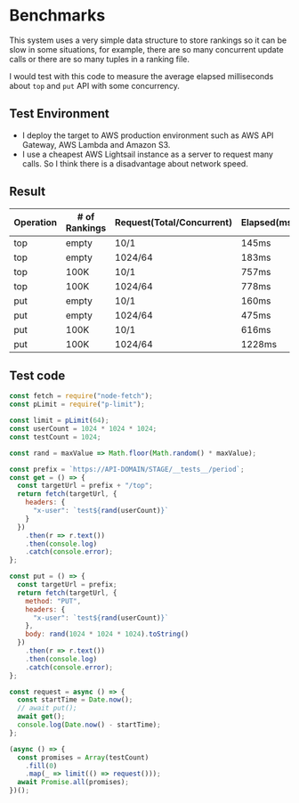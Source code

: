# Benchmarks

This system uses a very simple data structure to store rankings so it can be slow in some situations, for example, there are so many concurrent update calls or there are so many tuples in a ranking file.

I would test with this code to measure the average elapsed milliseconds about `top` and `put` API with some concurrency.

## Test Environment

- I deploy the target to AWS production environment such as AWS API Gateway, AWS Lambda and Amazon S3.
- I use a cheapest AWS Lightsail instance as a server to request many calls. So I think there is a disadvantage about network speed.

## Result

| Operation | # of Rankings | Request(Total/Concurrent) | Elapsed(ms) |
| --------- | ------------- | ------------------------- | ----------- |
| top       | empty         | 10/1                      | 145ms       |
| top       | empty         | 1024/64                   | 183ms       |
| top       | 100K          | 10/1                      | 757ms       |
| top       | 100K          | 1024/64                   | 778ms       |
| put       | empty         | 10/1                      | 160ms       |
| put       | empty         | 1024/64                   | 475ms       |
| put       | 100K          | 10/1                      | 616ms       |
| put       | 100K          | 1024/64                   | 1228ms      |

## Test code

```javascript
const fetch = require("node-fetch");
const pLimit = require("p-limit");

const limit = pLimit(64);
const userCount = 1024 * 1024 * 1024;
const testCount = 1024;

const rand = maxValue => Math.floor(Math.random() * maxValue);

const prefix = `https://API-DOMAIN/STAGE/__tests__/period`;
const get = () => {
  const targetUrl = prefix + "/top";
  return fetch(targetUrl, {
    headers: {
      "x-user": `test${rand(userCount)}`
    }
  })
    .then(r => r.text())
    .then(console.log)
    .catch(console.error);
};

const put = () => {
  const targetUrl = prefix;
  return fetch(targetUrl, {
    method: "PUT",
    headers: {
      "x-user": `test${rand(userCount)}`
    },
    body: rand(1024 * 1024 * 1024).toString()
  })
    .then(r => r.text())
    .then(console.log)
    .catch(console.error);
};

const request = async () => {
  const startTime = Date.now();
  // await put();
  await get();
  console.log(Date.now() - startTime);
};

(async () => {
  const promises = Array(testCount)
    .fill(0)
    .map(_ => limit(() => request()));
  await Promise.all(promises);
})();
```
